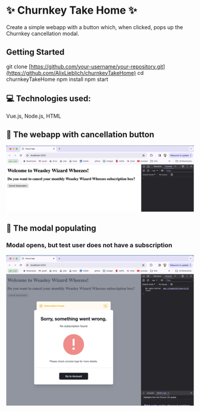 # :sparkles: Churnkey Take Home :sparkles:

Create a simple webapp with a button which, when clicked, pops up the Churnkey cancellation modal.

## Getting Started
git clone [https://github.com/your-username/your-repository.git](https://github.com/AlixLieblich/churnkeyTakeHome)
cd churnkeyTakeHome
npm install
npm start

## 💻 Technologies used:
Vue.js, Node.js, HTML

## 📸 The webapp with cancellation button
![Webapp](screenshots/webapp.png)

## 📸 The modal populating
### Modal opens, but test user does not have a subscription
![Modal](screenshots/modal.png)

